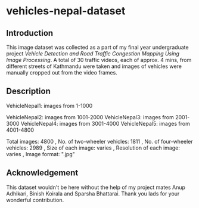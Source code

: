 # vehicles-nepal-dataset
**Introduction**
----------------

This image dataset was collected as a part of my final year undergraduate project *Vehicle Detection and Road Traffic Congestion Mapping Using Image Processing*. A total of 30 traffic videos, each of approx. 4 mins, from different streets of Kathmandu were taken and images of vehicles were manually cropped out from the video frames.

**Description**
---------------

VehicleNepal1: images from 1-1000

VehicleNepal2: images from 1001-2000
VehicleNepal3: images from 2001-3000
VehicleNepal4: images from 3001-4000
VehicleNepal5: images from 4001-4800

Total images: 4800 ,
No. of two-wheeler vehicles: 1811 ,
No. of four-wheeler vehicles: 2989 ,
Size of each image: varies ,
Resolution of each image: varies ,
Image format: ".jpg"


**Acknowledgement**
-------------------

This dataset wouldn't be here without the help of my project mates Anup Adhikari, Binish Koirala and Sparsha Bhattarai. Thank you lads for your wonderful contribution.
